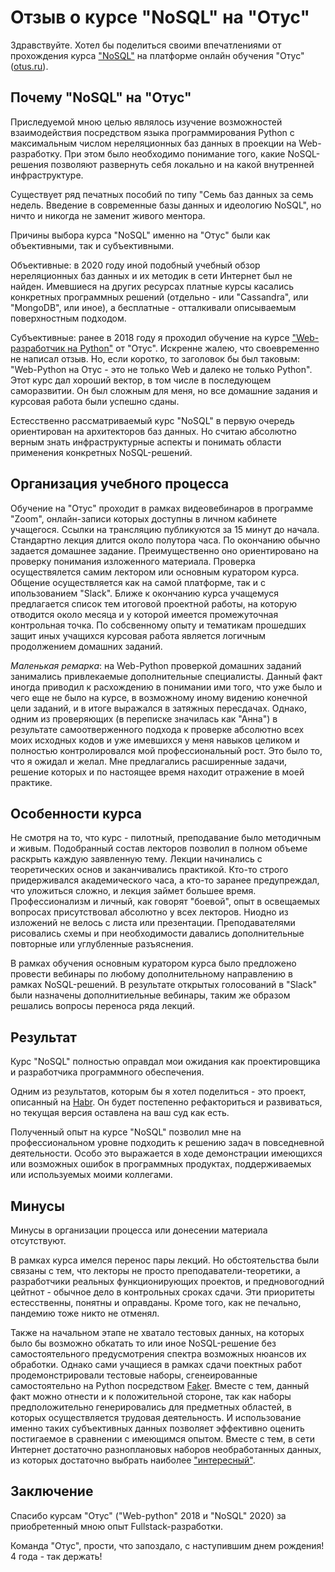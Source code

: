 # Отзыв о курсе "NoSQL" на "Отус"

Здравствуйте. Хотел бы поделиться своими впечатлениями от прохождения курса ["NoSQL"](https://otus.ru/lessons/nosql-bd) на платформе онлайн обучения "Отус"([otus.ru](https://otus.ru/)). 

## Почему "NoSQL" на "Отус"

Приследуемой мною целью являлось изучение возможностей взаимодействия посредством языка программирования Python с максимальным числом нереляционных баз данных в проекции на Web-разработку. При этом было необходимо понимание того, какие NoSQL-решения позволяют развернуть себя локально и на какой внутренней инфраструктуре.

Существует ряд печатных пособий по типу "Семь баз данных за семь недель. Введение в современные базы данных и идеологию NoSQL", но ничто и никогда не заменит живого ментора.

Причины выбора курса "NoSQL" именно на "Отус" были как объективными, так и субъективными.

Объективные: в 2020 году иной подобный учебный обзор нереляционных баз данных и их методик в сети Интернет был не найден. Имевшиеся на других ресурсах платные курсы касались конкретных программных решений (отдельно - или "Cassandra", или "MongoDB", или иное), а бесплатные - отталкивали описываемым поверхностным подходом.

Субъективные: ранее в 2018 году я проходил обучение на курсе ["Web-разработчик на Python"](https://otus.ru/lessons/webpython/) от "Отус". Искренне жалею, что своевременно не написал отзыв. Но, если коротко, то заголовок бы был таковым: "Web-Python на Отус - это не только Web и далеко не только Python". Этот курс дал хороший вектор, в том числе в последующем саморазвитии. Он был сложным для меня, но все домашние задания и курсовая работа были успешно сданы.

Естесственно рассматриваемый курс "NoSQL" в первую очередь ориентирован на архитекторов баз данных. Но считаю абсолютно верным знать инфраструктурные аспекты и понимать области применения конкретных NoSQL-решений. 


## Организация учебного процесса

Обучение на "Отус" проходит в рамках видеовебинаров в программе "Zoom", онлайн-записи которых доступны в личном кабинете учащегося. Ссылки на трансляцию публикуются за 15 минут до начала. Стандартно лекция длится около полутора часа. По окончанию обычно задается домашнее задание. Преимущественно оно ориентировано на проверку понимания изложенного материала. Проверка осуществялется самим лектором или основным куратором курса. Общение осуществляется как на самой платформе, так и с ипользованием "Slack". Ближе к окончанию курса учащемуся предлагается список тем итоговой проектной работы, на которую отводится около месяца и у которой имеется промежуточная контрольная точка. По собсвенному опыту и тематикам прошедших защит иных учащихся курсовая работа является логичным продолжением домашних заданий.

_Маленькая ремарка_: на Web-Python проверкой домашних заданий занимались привлекаемые дополнительные специалисты. Данный факт иногда приводил к расхождению в понимании ими того, что уже было и чего еще не было на курсе, в возможному иному видению конечной цели заданий, и в итоге выражался в затяжных пересдачах. Однако, одним из проверяющих (в переписке значилась как "Анна") в результате самоотверженного подхода к проверке абсолютно всех моих исходных кодов и уже имевшихся у меня навыков целиком и полностью контролировался мой профессиональный рост. Это было то, что я ожидал и желал. Мне предлагались расширенные задачи, решение которых и по настоящее время находит отражение в моей практике.  

## Особенности курса

Не смотря на то, что курс - пилотный, преподавание было методичным и живым. Подобранный состав лекторов позволил в полном объеме раскрыть каждую заявленную тему. Лекции начинались с теоретических основ и заканчивались практикой. Кто-то строго придерживался академического часа, а кто-то заранее предупреждал, что уложиться сложно, и лекция займет большее время. Профессионализм и личный, как говорят "боевой", опыт в освещаемых вопросах присутствовал абсолютно у всех лекторов. Ниодно из изложений не велось с листа или презентации. Преподавателями рисовались схемы и при необходимости давались дополнительные повторные или углубленные разъяснения.

В рамках обучения основным куратором курса было предложено провести вебинары по любому дополнительному направлению в рамках NoSQL-решений. В результате открытых голосований в "Slack" были назначены дополнитиельные вебинары, таким же образом решались вопросы переноса ряда лекций. 

## Результат

Курс "NoSQL" полностью оправдал мои ожидания как проектировщика и разработчика программного обеспечения.

Одним из результатов, которым бы я хотел поделиться - это проект, описанный на [Habr](https://habr.com/ru/post/550294/). Он будет постепенно рефакториться и развиваться, но текущая версия оставлена на ваш суд как есть.

Полученный опыт на курсе "NoSQL" позволил мне на профессиональном уровне подходить к решению задач в повседневной деятельности. Особо это выражается в ходе демонстрации имеющихся или возможных ошибок в программных продуктах, поддерживаемых или используемых моими коллегами.

## Минусы

Минусы в организации процесса или донесении материала отсутствуют. 

В рамках курса имелся перенос пары лекций. Но обстоятельства были связаны с тем, что лекторы не просто преподаватели-теоретики, а разработчики реальных функционирующих проектов, и предновогодний цейтнот - обычное дело в контрольных сроках сдачи. Эти приоритеты естесственны, понятны и оправданы. Кроме того, как не печально, пандемию тоже никто не отменял.

Также на начальном этапе не хватало тестовых данных, на которых было бы возможно обкатать то или иное NoSQL-решение без самостоятельного предусмотрения спектра возможных нюансов их обработки. Однако сами учащиеся в рамках сдачи поектных работ продемонстрировали тестовые наборы, сгенеированные самостоятельно на Python посредством [Faker](https://faker.readthedocs.io/en/master/). Вместе с тем, данный факт можно отнести и к положительной стороне, так как наборы предположительно генерировались для предметных областей, в которых осуществляется трудовая деятельность. И использование именно таких субъективных данных позволяет эффективно оценить постигаемое в сравнении с имеющимся опытом. Вместе с тем, в сети Интернет достаточно разноплановых наборов необработанных данных, из которых достаточно выбрать наиболее ["интересный"](https://habr.com/ru/post/523182/).
 
## Заключение

Спасибо курсам "Отус" ("Web-python" 2018 и "NoSQL" 2020) за приобретенный мною опыт Fullstack-разработки. 

Команда "Отус", прости, что запоздало, с наступившим днем рождения! 4 года - так держать!
